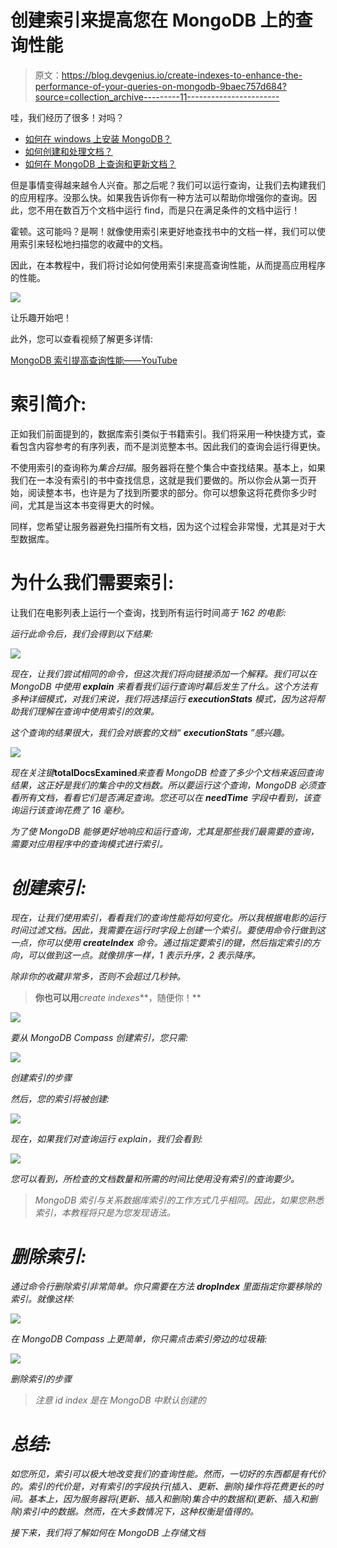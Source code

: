 # 创建索引来提高您在 MongoDB 上的查询性能

> 原文：<https://blog.devgenius.io/create-indexes-to-enhance-the-performance-of-your-queries-on-mongodb-9baec757d684?source=collection_archive---------11----------------------->

哇，我们经历了很多！对吗？

*   [如何在 windows 上安装 MongoDB？](https://medium.com/@ibtissam.makdoun/from-rdbms-to-non-relational-databases-119f4007b214)
*   [如何创建和处理文档？](https://medium.com/@ibtissam.makdoun/creating-updating-and-deleting-mongodb-documents-94c12219783f)
*   [如何在 MongoDB 上查询和更新文档？](https://medium.com/@ibtissam.makdoun/querying-and-updating-documents-on-mongodb-compass-c9be25ffffb2)

但是事情变得越来越令人兴奋。那之后呢？我们可以运行查询，让我们去构建我们的应用程序。没那么快。如果我告诉你有一种方法可以帮助你增强你的查询。因此，您不用在数百万个文档中运行 find，而是只在满足条件的文档中运行！

霍顿。这可能吗？是啊！就像使用索引来更好地查找书中的文档一样，我们可以使用索引来轻松地扫描您的收藏中的文档。

因此，在本教程中，我们将讨论如何使用索引来提高查询性能，从而提高应用程序的性能。

![](img/c132eb943c6a51f26aad9ea414a409cf.png)

让乐趣开始吧！

此外，您可以查看视频了解更多详情:

[MongoDB 索引提高查询性能——YouTube](https://www.youtube.com/watch?v=yGzeMDZ_jCM)

# 索引简介:

正如我们前面提到的，数据库索引类似于书籍索引。我们将采用一种快捷方式，查看包含内容参考的有序列表，而不是浏览整本书。因此我们的查询会运行得更快。

不使用索引的查询称为*集合扫描*。服务器将在整个集合中查找结果。基本上，如果我们在一本没有索引的书中查找信息，这就是我们要做的。所以你会从第一页开始，阅读整本书，也许是为了找到所要求的部分。你可以想象这将花费你多少时间，尤其是当这本书变得更大的时候。

同样，您希望让服务器避免扫描所有文档，因为这个过程会非常慢，尤其是对于大型数据库。

# 为什么我们需要索引:

让我们在电影列表上运行一个查询，找到所有运行时间*高于 162 的电影:*

*运行此命令后，我们会得到以下结果:*

*![](img/9a50fd99be2b0aa39eeff80a9ad8cd99.png)*

*现在，让我们尝试相同的命令，但这次我们将向链接添加一个解释。我们可以在 MongoDB 中使用 ***explain*** 来看看我们运行查询时幕后发生了什么。这个方法有多种详细模式，对我们来说，我们将选择运行 ***executionStats*** 模式，因为这将帮助我们理解在查询中使用索引的效果。*

*这个查询的结果很大，我们会对嵌套的文档“ ***executionStats*** ”感兴趣。*

*![](img/3edd315d5aa7354b2fa8a0ebedf5af16.png)*

*现在关注键***totalDocsExamined***来查看 MongoDB 检查了多少个文档来返回查询结果，这正好是我们的集合中的文档数。所以要运行这个查询，MongoDB 必须查看所有文档，看看它们是否满足查询。您还可以在 ***needTime*** 字段中看到，该查询运行该查询花费了 16 毫秒。*

*为了使 MongoDB 能够更好地响应和运行查询，尤其是那些我们最需要的查询，需要对应用程序中的查询模式进行索引。*

# *创建索引:*

*现在，让我们使用索引，看看我们的查询性能将如何变化。所以我根据电影的运行时间过滤文档。因此，我需要在运行时字段上创建一个索引。要使用命令行做到这一点，你可以使用 ***createIndex*** 命令。通过指定要索引的键，然后指定索引的方向，可以做到这一点。就像排序一样，1 表示升序，2 表示降序。*

*除非你的收藏非常多，否则不会超过几秒钟。*

> **你也可以用***create indexes***，随便你！**

*![](img/5d1722f3ddbcb1bebd53633816aad785.png)*

*要从 MongoDB Compass 创建索引，您只需:*

*![](img/3de6595369fba7b71dfca6cfe9aefe46.png)*

*创建索引的步骤*

*然后，您的索引将被创建:*

*![](img/12855ef96992bb2e45b82152d46e04ac.png)*

*现在，如果我们对查询运行 explain，我们会看到:*

*![](img/3b6fce554e88c85b1ad5e7a77d609c94.png)*

*您可以看到，所检查的文档数量和所需的时间比使用没有索引的查询要少。*

> *MongoDB 索引与关系数据库索引的工作方式几乎相同。因此，如果您熟悉索引，本教程将只是为您发现语法。*

# *删除索引:*

*通过命令行删除索引非常简单。你只需要在方法 ***dropIndex*** 里面指定你要移除的索引。就像这样:*

*![](img/366c199347e6019c719c0d6d693e277e.png)*

*在 MongoDB Compass 上更简单，你只需点击索引旁边的垃圾箱:*

*![](img/958f2c76ce4b80211688c38d207035f2.png)*

*删除索引的步骤*

> *注意 _id_ index 是在 MongoDB 中默认创建的*

# *总结:*

*如您所见，索引可以极大地改变我们的查询性能。然而，一切好的东西都是有代价的。索引的代价是，对有索引的字段执行(插入、更新、删除)操作将花费更长的时间。基本上，因为服务器将(更新、插入和删除)集合中的数据和(更新、插入和删除)索引中的数据。然而，在大多数情况下，这种权衡是值得的。*

*接下来，我们将了解如何在 MongoDB 上存储文档*